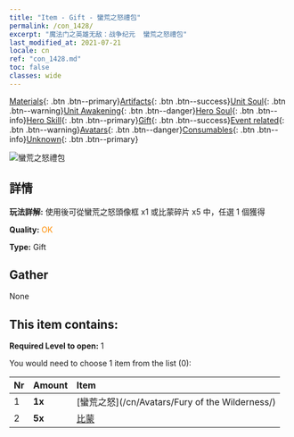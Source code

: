 ```yaml
---
title: "Item - Gift - 蠻荒之怒禮包"
permalink: /con_1428/
excerpt: "魔法门之英雄无敌：战争纪元  蠻荒之怒禮包"
last_modified_at: 2021-07-21
locale: cn
ref: "con_1428.md"
toc: false
classes: wide
---
```

 [Materials](/ItemsCN/){: .btn .btn--primary}[Artifacts](/ItemsCN/Artifacts/){: .btn .btn--success}[Unit Soul](/ItemsCN/UnitSoul/){: .btn .btn--warning}[Unit Awakening](/ItemsCN/UnitAwakening/){: .btn .btn--danger}[Hero Soul](/ItemsCN/HeroSoul/){: .btn .btn--info}[Hero Skill](/ItemsCN/HeroSkill/){: .btn .btn--primary}[Gift](/ItemsCN/Gift/){: .btn .btn--success}[Event related](/ItemsCN/Events/){: .btn .btn--warning}[Avatars](/ItemsCN/Avatars/){: .btn .btn--danger}[Consumables](/ItemsCN/Consumables/){: .btn .btn--info}[Unknown](/ItemsCN/Unknown/){: .btn .btn--primary}

 ![蠻荒之怒禮包](/images/t/i_907042.png)

## 詳情
 **玩法詳解:** 使用後可從蠻荒之怒頭像框 x1 或比蒙碎片 x5 中，任選 1 個獲得

 **Quality:** <span style="color: #FF8C00">OK</span>

 **Type:** Gift

## Gather

  None

## This item contains:

 **Required Level to open:** 1

 You would need to choose 1 item from the list (0):

  | Nr | Amount |     Item    |
  |:---|:-------|:------------|
  | 1 |  **1x** | [蠻荒之怒](/cn/Avatars/Fury of the Wilderness/) |  | 
  | 2 |  **5x** | [比蒙](/cn/Items/unt_223/) |  | 
